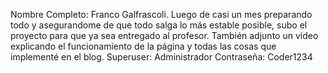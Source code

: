 Nombre Completo: Franco Galfrascoli.
Luego de casi un mes preparando todo y asegurandome de que todo salga lo más estable posible, subo el proyecto para que ya sea entregado al profesor.
También adjunto un video explicando el funcionamiento de la página y todas las cosas que implementé en el blog.
Superuser: Administrador
Contraseña: Coder1234
